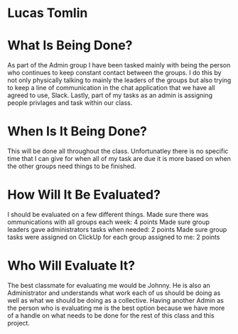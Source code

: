 # Lucas Tomlin

# What Is Being Done?

As part of the Admin group I have been tasked mainly with being the person who continues to keep constant contact between the groups. I do this by not only physically talking to mainly the leaders of the groups but also trying to keep a line of communication in the chat application that we have all agreed to use, Slack. Lastly, part of my tasks as an admin is assigning people privlages and task within our class. 

# When Is It Being Done?
This will be done all throughout the class. Unfortunatley there is no specific time that I can give for when all of my task are due it is more based on when the other groups need things to be finished.

# How Will It Be Evaluated?

I should be evaluated on a few different things.
Made sure there was ommunications with all groups each week: 4 points 
Made sure group leaders gave administrators tasks when needed: 2 points
Made sure group tasks were assigned on ClickUp for each group assigned to me: 2 points

# Who Will Evaluate It?

The best classmate for evaluating me would be Johnny. He is also an Administrator and understands what work each of us should be doing as well as what we should be doing as a collective. Having another Admin as the person who is evaluating me is the best option because we have more of a handle on what needs to be done for the rest of this class and this project. 

